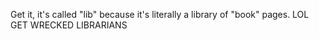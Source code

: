 Get it, it's called "lib" because it's literally a library of "book" pages. LOL GET WRECKED LIBRARIANS